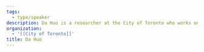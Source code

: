 ```yaml
---
tags:
  - type/speaker
description: Da Huo is a researcher at the City of Toronto who works on climate change and greenhouse gas emissions. He is the lead developer of the Carbon Monitor Cities dataset, which is the first near-real-time daily CO2 emission dataset for 1500+ cities.
organization:
  - '[[City of Toronto]]'
title: Da Huo
---
```

